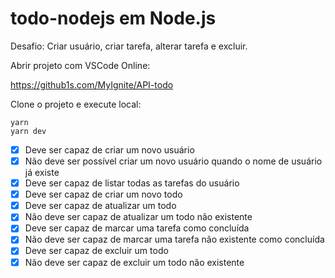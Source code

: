# todo-nodejs em Node.js
Desafio: Criar usuário, criar tarefa, alterar tarefa e excluir.

Abrir projeto com VSCode Online:

https://github1s.com/MyIgnite/API-todo

Clone o projeto e execute local:</br>

`yarn` </br>
`yarn dev` </br>

- [x] Deve ser capaz de criar um novo usuário
- [x] Não deve ser possível criar um novo usuário quando o nome de usuário já existe
- [x] Deve ser capaz de listar todas as tarefas do usuário
- [x] Deve ser capaz de criar um novo todo
- [x] Deve ser capaz de atualizar um todo
- [x] Não deve ser capaz de atualizar um todo não existente
- [x] Deve ser capaz de marcar uma tarefa como concluída
- [x] Não deve ser capaz de marcar uma tarefa não existente como concluída
- [x] Deve ser capaz de excluir um todo
- [x] Não deve ser capaz de excluir um todo não existente
